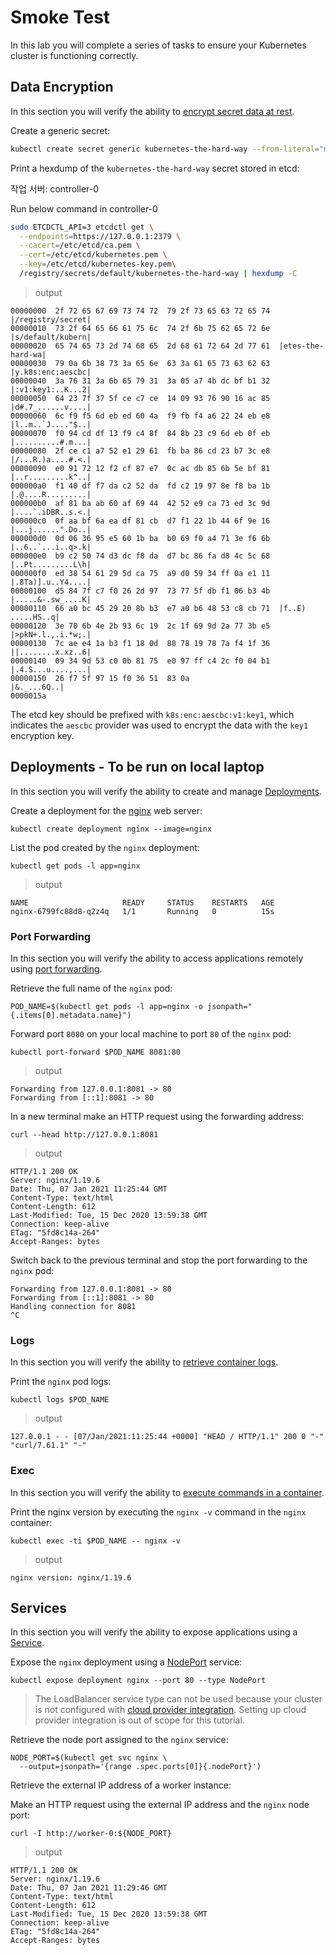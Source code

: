 # Smoke Test

In this lab you will complete a series of tasks to ensure your Kubernetes cluster is functioning correctly.

## Data Encryption

In this section you will verify the ability to [encrypt secret data at rest](https://kubernetes.io/docs/tasks/administer-cluster/encrypt-data/#verifying-that-data-is-encrypted).

Create a generic secret:

```sh
kubectl create secret generic kubernetes-the-hard-way --from-literal="mykey=mydata"
```

Print a hexdump of the `kubernetes-the-hard-way` secret stored in etcd:

작업 서버: controller-0

Run below command in controller-0

```sh
sudo ETCDCTL_API=3 etcdctl get \
  --endpoints=https://127.0.0.1:2379 \
  --cacert=/etc/etcd/ca.pem \
  --cert=/etc/etcd/kubernetes.pem \
  --key=/etc/etcd/kubernetes-key.pem\
  /registry/secrets/default/kubernetes-the-hard-way | hexdump -C
```

> output

```
00000000  2f 72 65 67 69 73 74 72  79 2f 73 65 63 72 65 74  |/registry/secret|
00000010  73 2f 64 65 66 61 75 6c  74 2f 6b 75 62 65 72 6e  |s/default/kubern|
00000020  65 74 65 73 2d 74 68 65  2d 68 61 72 64 2d 77 61  |etes-the-hard-wa|
00000030  79 0a 6b 38 73 3a 65 6e  63 3a 61 65 73 63 62 63  |y.k8s:enc:aescbc|
00000040  3a 76 31 3a 6b 65 79 31  3a 05 a7 4b dc bf b1 32  |:v1:key1:..K...2|
00000050  64 23 7f 37 5f ce c7 ce  14 09 93 76 90 16 ac 85  |d#.7_......v....|
00000060  6c f9 f5 6d eb ed 60 4a  f9 fb f4 a6 22 24 eb e8  |l..m..`J...."$..|
00000070  f0 94 cd df 13 f9 c4 8f  84 8b 23 c9 6d eb 0f eb  |..........#.m...|
00000080  2f ce c1 a7 52 e1 29 61  fb ba 86 cd 23 b7 3c e8  |/...R.)a....#.<.|
00000090  e0 91 72 12 f2 cf 87 e7  0c ac db 85 6b 5e bf 81  |..r.........k^..|
000000a0  f1 40 df f7 da c2 52 da  fd c2 19 97 8e f8 ba 1b  |.@....R.........|
000000b0  af 81 ba ab 60 af 69 44  42 52 e9 ca 73 ed 3c 9d  |....`.iDBR..s.<.|
000000c0  0f aa bf 6a ea df 81 cb  d7 f1 22 1b 44 6f 9e 16  |...j......".Do..|
000000d0  0d 06 36 95 e5 60 1b ba  b0 69 f0 a4 71 3e f6 6b  |..6..`...i..q>.k|
000000e0  b9 c2 50 74 d3 dc f8 da  d7 bc 86 fa d8 4c 5c 68  |..Pt.........L\h|
000000f0  ed 38 54 61 29 5d ca 75  a9 d0 59 34 ff 0a e1 11  |.8Ta)].u..Y4....|
00000100  d5 84 7f c7 f0 26 2d 97  73 77 5f db f1 06 b3 4b  |.....&-.sw_....K|
00000110  66 a0 bc 45 29 20 8b b3  e7 a0 b6 48 53 c8 cb 71  |f..E) .....HS..q|
00000120  3e 70 6b 4e 2b 93 6c 19  2c 1f 69 9d 2a 77 3b e5  |>pkN+.l.,.i.*w;.|
00000130  7c ae e4 1a b3 f1 18 0d  88 78 19 78 7a f4 1f 36  ||........x.xz..6|
00000140  09 34 9d 53 c0 0b 81 75  e0 97 ff c4 2c f0 04 b1  |.4.S...u....,...|
00000150  26 f7 5f 97 15 f0 36 51  83 0a                    |&._...6Q..|
0000015a

```

The etcd key should be prefixed with `k8s:enc:aescbc:v1:key1`, which indicates the `aescbc` provider was used to encrypt the data with the `key1` encryption key.

## Deployments  - To be run on local laptop

In this section you will verify the ability to create and manage [Deployments](https://kubernetes.io/docs/concepts/workloads/controllers/deployment/).

Create a deployment for the [nginx](https://nginx.org/en/) web server:

```
kubectl create deployment nginx --image=nginx
```

List the pod created by the `nginx` deployment:

```
kubectl get pods -l app=nginx
```

> output

```
NAME                     READY     STATUS    RESTARTS   AGE
nginx-6799fc88d8-q2z4q   1/1       Running   0          15s
```

### Port Forwarding

In this section you will verify the ability to access applications remotely using [port forwarding](https://kubernetes.io/docs/tasks/access-application-cluster/port-forward-access-application-cluster/).

Retrieve the full name of the `nginx` pod:

```
POD_NAME=$(kubectl get pods -l app=nginx -o jsonpath="{.items[0].metadata.name}")
```

Forward port `8080` on your local machine to port `80` of the `nginx` pod:

```
kubectl port-forward $POD_NAME 8081:80
```

> output

```
Forwarding from 127.0.0.1:8081 -> 80
Forwarding from [::1]:8081 -> 80
```

In a new terminal make an HTTP request using the forwarding address:

```
curl --head http://127.0.0.1:8081
```

> output

```
HTTP/1.1 200 OK
Server: nginx/1.19.6
Date: Thu, 07 Jan 2021 11:25:44 GMT
Content-Type: text/html
Content-Length: 612
Last-Modified: Tue, 15 Dec 2020 13:59:38 GMT
Connection: keep-alive
ETag: "5fd8c14a-264"
Accept-Ranges: bytes
```

Switch back to the previous terminal and stop the port forwarding to the `nginx` pod:

```
Forwarding from 127.0.0.1:8081 -> 80
Forwarding from [::1]:8081 -> 80
Handling connection for 8081
^C
```

### Logs

In this section you will verify the ability to [retrieve container logs](https://kubernetes.io/docs/concepts/cluster-administration/logging/).

Print the `nginx` pod logs:

```
kubectl logs $POD_NAME
```

> output

```
127.0.0.1 - - [07/Jan/2021:11:25:44 +0000] "HEAD / HTTP/1.1" 200 0 "-" "curl/7.61.1" "-"
```

### Exec

In this section you will verify the ability to [execute commands in a container](https://kubernetes.io/docs/tasks/debug-application-cluster/get-shell-running-container/#running-individual-commands-in-a-container).

Print the nginx version by executing the `nginx -v` command in the `nginx` container:

```
kubectl exec -ti $POD_NAME -- nginx -v
```

> output

```
nginx version: nginx/1.19.6
```

## Services

In this section you will verify the ability to expose applications using a [Service](https://kubernetes.io/docs/concepts/services-networking/service/).

Expose the `nginx` deployment using a [NodePort](https://kubernetes.io/docs/concepts/services-networking/service/#type-nodeport) service:

```
kubectl expose deployment nginx --port 80 --type NodePort
```

> The LoadBalancer service type can not be used because your cluster is not configured with [cloud provider integration](https://kubernetes.io/docs/getting-started-guides/scratch/#cloud-provider). Setting up cloud provider integration is out of scope for this tutorial.

Retrieve the node port assigned to the `nginx` service:

```
NODE_PORT=$(kubectl get svc nginx \
  --output=jsonpath='{range .spec.ports[0]}{.nodePort}')
```

Retrieve the external IP address of a worker instance:

Make an HTTP request using the external IP address and the `nginx` node port:

```
curl -I http://worker-0:${NODE_PORT}
```

> output

```
HTTP/1.1 200 OK
Server: nginx/1.19.6
Date: Thu, 07 Jan 2021 11:29:46 GMT
Content-Type: text/html
Content-Length: 612
Last-Modified: Tue, 15 Dec 2020 13:59:38 GMT
Connection: keep-alive
ETag: "5fd8c14a-264"
Accept-Ranges: bytes
```

